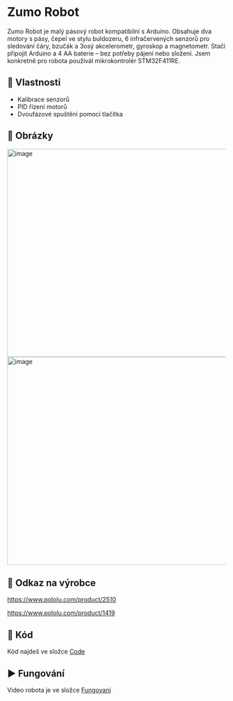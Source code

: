 # Zumo Robot

Zumo Robot je malý pásový robot kompatibilní s Arduino. Obsahuje dva motory s pásy, čepel ve stylu buldozeru, 6 infračervených senzorů pro sledování čáry, bzučák a 3osý akcelerometr, gyroskop a magnetometr. Stačí připojit Arduino a 4 AA baterie – bez potřeby pájení nebo složení.
Jsem konkretně pro robota používál mikrokontrolér STM32F411RE.

## 🔧 Vlastnosti
- Kalibrace senzorů
- PID řízení motorů
- Dvoufázové spuštění pomocí tlačítka

## 📸 Obrázky
<img width="600" height="480" alt="image" src="https://github.com/user-attachments/assets/f56063a3-0f15-4052-8798-1e2b3eeb80e7" />
<img width="600" height="480" alt="image" src="https://github.com/user-attachments/assets/949ed66c-f494-464b-a55e-928b1f15c18d" />


## 🔗 Odkaz na výrobce
https://www.pololu.com/product/2510

https://www.pololu.com/product/1419

## 📂 Kód
Kód najdeš ve složce [Code](./Code)

## ▶️ Fungování
Video robota je ve složce [Fungovani](./Fungovani)
